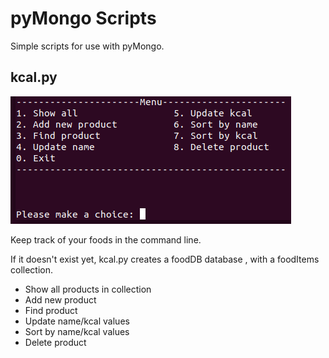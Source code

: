 # pyMongo Scripts

Simple scripts for use with pyMongo.

## kcal.py

![kcal](/images/kcalpy.png)

Keep track of your foods in the command line.

If it doesn't exist yet, kcal.py creates a foodDB database
, with a foodItems collection.

* Show all products in collection
* Add new product
* Find product
* Update name/kcal values
* Sort by name/kcal values
* Delete product
